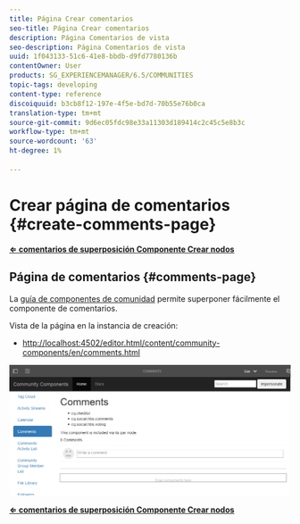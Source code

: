 ```yaml
---
title: Página Crear comentarios
seo-title: Página Crear comentarios
description: Página Comentarios de vista
seo-description: Página Comentarios de vista
uuid: 1f043133-51c6-41e8-bbdb-d9fd7780136b
contentOwner: User
products: SG_EXPERIENCEMANAGER/6.5/COMMUNITIES
topic-tags: developing
content-type: reference
discoiquuid: b3cb8f12-197e-4f5e-bd7d-70b55e76b0ca
translation-type: tm+mt
source-git-commit: 9d6ec05fdc98e33a11303d189414c2c45c5e8b3c
workflow-type: tm+mt
source-wordcount: '63'
ht-degree: 1%

---
```



# Crear página de comentarios {#create-comments-page}

**[⇐ comentarios de superposición ](overlay-comments.md) [Componente Crear nodos](overlay-create-nodes.md)**

## Página de comentarios {#comments-page}

La [guía de componentes de comunidad](components-guide.md) permite superponer fácilmente el componente de comentarios.

Vista de la página en la instancia de creación:

* [http://localhost:4502/editor.html/content/community-components/en/comments.html](http://localhost:4502/editor.html/content/community-components/en/comments.html)

![comentarios](assets/comments.png)

**[⇐ comentarios de superposición ](overlay-comments.md) [Componente Crear nodos](overlay-create-nodes.md)**